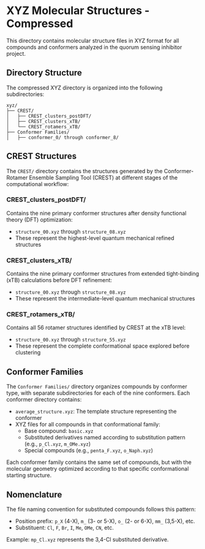 # XYZ Molecular Structures - Compressed

This directory contains molecular structure files in XYZ format for all compounds and conformers analyzed in the quorum sensing inhibitor project.

## Directory Structure

The compressed XYZ directory is organized into the following subdirectories:

```
xyz/
├── CREST/
│   ├── CREST_clusters_postDFT/
│   ├── CREST_clusters_xTB/
│   └── CREST_rotamers_xTB/
├── Conformer Families/
│   ├── conformer_0/ through conformer_8/
```

## CREST Structures

The `CREST/` directory contains the structures generated by the Conformer-Rotamer Ensemble Sampling Tool (CREST) at different stages of the computational workflow:

### CREST_clusters_postDFT/

Contains the nine primary conformer structures after density functional theory (DFT) optimization:
- `structure_00.xyz` through `structure_08.xyz`
- These represent the highest-level quantum mechanical refined structures

### CREST_clusters_xTB/

Contains the nine primary conformer structures from extended tight-binding (xTB) calculations before DFT refinement:
- `structure_00.xyz` through `structure_08.xyz`
- These represent the intermediate-level quantum mechanical structures

### CREST_rotamers_xTB/

Contains all 56 rotamer structures identified by CREST at the xTB level:
- `structure_00.xyz` through `structure_55.xyz`
- These represent the complete conformational space explored before clustering

## Conformer Families

The `Conformer Families/` directory organizes compounds by conformer type, with separate subdirectories for each of the nine conformers. Each conformer directory contains:

- `average_structure.xyz`: The template structure representing the conformer
- XYZ files for all compounds in that conformational family:
  - Base compound: `basic.xyz`
  - Substituted derivatives named according to substitution pattern (e.g., `p_Cl.xyz`, `m_OMe.xyz`)
  - Special compounds (e.g., `penta_F.xyz`, `o_Naph.xyz`)

Each conformer family contains the same set of compounds, but with the molecular geometry optimized according to that specific conformational starting structure.

## Nomenclature

The file naming convention for substituted compounds follows this pattern:
- Position prefix: `p_X` (4-X), `m_` (3- or 5-X), `o_` (2- or 6-X), `mm_` (3,5-X), etc.
- Substituent: `Cl`, `F`, `Br`, `I`, `Me`, `OMe`, `CN`, etc.

Example: `mp_Cl.xyz` represents the 3,4-Cl substituted derivative.
